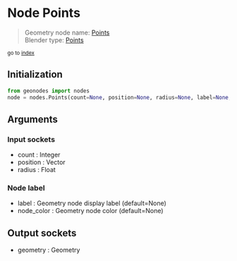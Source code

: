 
# Node Points

> Geometry node name: [Points](https://docs.blender.org/manual/en/latest/modeling/geometry_nodes/point/points.html)<br>
  Blender type: [Points](https://docs.blender.org/api/current/bpy.types.GeometryNodePoints.html)
  
<sub>go to [index](../index.md)</sub>

## Initialization

```python
from geonodes import nodes
node = nodes.Points(count=None, position=None, radius=None, label=None, node_color=None)
```



## Arguments


### Input sockets

- count : Integer
- position : Vector
- radius : Float

### Node label

- label : Geometry node display label (default=None)
- node_color : Geometry node color (default=None)

## Output sockets

- geometry : Geometry
